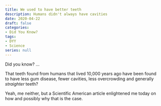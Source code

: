 ```yaml
---
title: We used to have better teeth
description: Humans didn't always have cavities
date: 2020-04-22
draft: false
categories:
- Did You Know?
tags:
- DYY
- Science
series: null
---
```


Did you know? ...

That teeth found from humans that lived 10,000 years ago have been found to have less gum disease, 
fewer cavities, less overcrowding and generally *straighter* teeth?

Yeah, me neither, but a Scientific American article enlightened me today on how and possibly why that
is the case.
